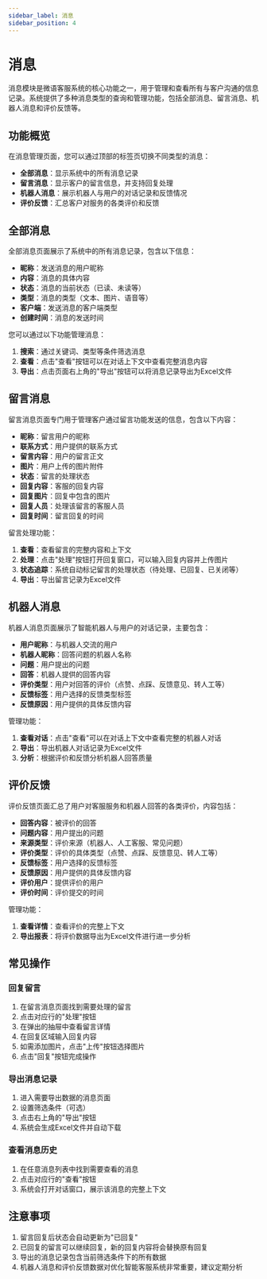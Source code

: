```yaml
---
sidebar_label: 消息
sidebar_position: 4
---
```


# 消息

消息模块是微语客服系统的核心功能之一，用于管理和查看所有与客户沟通的信息记录。系统提供了多种消息类型的查询和管理功能，包括全部消息、留言消息、机器人消息和评价反馈等。

## 功能概览

在消息管理页面，您可以通过顶部的标签页切换不同类型的消息：

- **全部消息**：显示系统中的所有消息记录
- **留言消息**：显示客户的留言信息，并支持回复处理
- **机器人消息**：展示机器人与用户的对话记录和反馈情况
- **评价反馈**：汇总客户对服务的各类评价和反馈

## 全部消息

全部消息页面展示了系统中的所有消息记录，包含以下信息：

- **昵称**：发送消息的用户昵称
- **内容**：消息的具体内容
- **状态**：消息的当前状态（已读、未读等）
- **类型**：消息的类型（文本、图片、语音等）
- **客户端**：发送消息的客户端类型
- **创建时间**：消息的发送时间

您可以通过以下功能管理消息：

1. **搜索**：通过关键词、类型等条件筛选消息
2. **查看**：点击"查看"按钮可以在对话上下文中查看完整消息内容
3. **导出**：点击页面右上角的"导出"按钮可以将消息记录导出为Excel文件

## 留言消息

留言消息页面专门用于管理客户通过留言功能发送的信息，包含以下内容：

- **昵称**：留言用户的昵称
- **联系方式**：用户提供的联系方式
- **留言内容**：用户的留言正文
- **图片**：用户上传的图片附件
- **状态**：留言的处理状态
- **回复内容**：客服的回复内容
- **回复图片**：回复中包含的图片
- **回复人员**：处理该留言的客服人员
- **回复时间**：留言回复的时间

留言处理功能：

1. **查看**：查看留言的完整内容和上下文
2. **处理**：点击"处理"按钮打开回复窗口，可以输入回复内容并上传图片
3. **状态追踪**：系统自动标记留言的处理状态（待处理、已回复、已关闭等）
4. **导出**：导出留言记录为Excel文件

## 机器人消息

机器人消息页面展示了智能机器人与用户的对话记录，主要包含：

- **用户昵称**：与机器人交流的用户
- **机器人昵称**：回答问题的机器人名称
- **问题**：用户提出的问题
- **回答**：机器人提供的回答内容
- **评价类型**：用户对回答的评价（点赞、点踩、反馈意见、转人工等）
- **反馈标签**：用户选择的反馈类型标签
- **反馈原因**：用户提供的具体反馈内容

管理功能：

1. **查看对话**：点击"查看"可以在对话上下文中查看完整的机器人对话
2. **导出**：导出机器人对话记录为Excel文件
3. **分析**：根据评价和反馈分析机器人回答质量

## 评价反馈

评价反馈页面汇总了用户对客服服务和机器人回答的各类评价，内容包括：

- **回答内容**：被评价的回答
- **问题内容**：用户提出的问题
- **来源类型**：评价来源（机器人、人工客服、常见问题）
- **评价类型**：评价的具体类型（点赞、点踩、反馈意见、转人工等）
- **反馈标签**：用户选择的反馈标签
- **反馈原因**：用户提供的具体反馈内容
- **评价用户**：提供评价的用户
- **评价时间**：评价提交的时间

管理功能：

1. **查看详情**：查看评价的完整上下文
2. **导出报表**：将评价数据导出为Excel文件进行进一步分析

## 常见操作

### 回复留言

1. 在留言消息页面找到需要处理的留言
2. 点击对应行的"处理"按钮
3. 在弹出的抽屉中查看留言详情
4. 在回复区域输入回复内容
5. 如需添加图片，点击"上传"按钮选择图片
6. 点击"回复"按钮完成操作

### 导出消息记录

1. 进入需要导出数据的消息页面
2. 设置筛选条件（可选）
3. 点击右上角的"导出"按钮
4. 系统会生成Excel文件并自动下载

### 查看消息历史

1. 在任意消息列表中找到需要查看的消息
2. 点击对应行的"查看"按钮
3. 系统会打开对话窗口，展示该消息的完整上下文

## 注意事项

1. 留言回复后状态会自动更新为"已回复"
2. 已回复的留言可以继续回复，新的回复内容将会替换原有回复
3. 导出的消息记录包含当前筛选条件下的所有数据
4. 机器人消息和评价反馈数据对优化智能客服系统非常重要，建议定期分析
